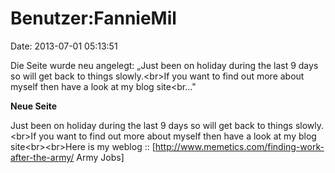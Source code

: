 Benutzer:FannieMil
==================

Date: 2013-07-01 05:13:51

Die Seite wurde neu angelegt: „Just been on holiday during the last 9
days so will get back to things slowly.\<br\>If you want to find out
more about myself then have a look at my blog site\<br..."

**Neue Seite**

<div>

Just been on holiday during the last 9 days so will get back to things
slowly.\<br\>If you want to find out more about myself then have a look
at my blog site\<br\>\<br\>Here is my weblog ::
\[http://www.memetics.com/finding-work-after-the-army/ Army Jobs\]

</div>
